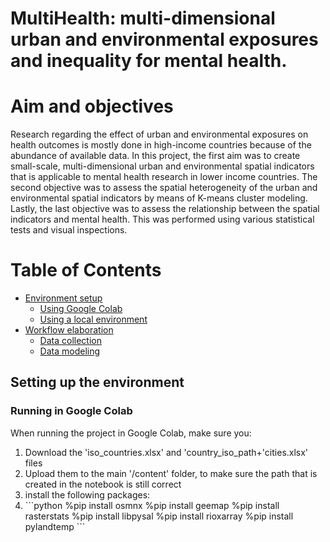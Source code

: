# MultiHealth: multi-dimensional urban and environmental exposures and inequality for mental health.

# Aim and objectives
Research regarding the effect of urban and environmental exposures on health outcomes is mostly done in high-income countries because of the abundance of available data. In this project, the first aim was to create small-scale, multi-dimensional urban and environmental spatial indicators that is applicable to mental health research in lower income countries. The second objective was to assess the spatial heterogeneity of the urban and environmental spatial indicators by means of K-means cluster modeling. Lastly, the last objective was to assess the relationship between the spatial indicators and mental health. This was performed using various statistical tests and visual inspections.

# Table of Contents
- [Environment setup](#Environment-setup)
  - [Using Google Colab](#Using-Google-Colab)
  - [Using a local environment](#Using-a-local-environment)
- [Workflow elaboration](#Workflow-elaboration)
  - [Data collection](#Data-collection)
  - [Data modeling](#Data-modeling)
 
## Setting up the environment

### Running in Google Colab
When running the project in Google Colab, make sure you:

<ol>
  <li>Download the 'iso_countries.xlsx' and 'country_iso_path+'cities.xlsx' files</li>
  <li>Upload them to the main '/content' folder, to make sure the path that is created in the notebook is still correct</li>
  <li>install the following packages:</li>
  <li>
    ```python
    %pip install osmnx
    %pip install geemap
    %pip install rasterstats
    %pip install libpysal
    %pip install rioxarray
    %pip install pylandtemp
    ```
  </li>
</ol>
















